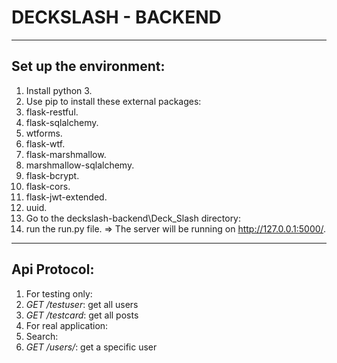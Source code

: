 # DECKSLASH - BACKEND
----------------------------------
## Set up the environment:
1. Install python 3.
2. Use pip to install these external packages:
  1. flask-restful.
  2. flask-sqlalchemy.
  3. wtforms.
  4. flask-wtf.
  5. flask-marshmallow.
  6. marshmallow-sqlalchemy.
  7. flask-bcrypt.
  8. flask-cors.
  9. flask-jwt-extended.
  10. uuid.
3. Go to the deckslash-backend\Deck_Slash directory: 
  1. run the run.py file.
  => The server will be running on http://127.0.0.1:5000/.
----------------------------------------
## Api Protocol: 
1. For testing only: 
  1. *GET /testuser*: get all users
  2. *GET /testcard*: get all posts
2. For real application: 
  1. Search:
  2. *GET /users/<username>*: get a specific user
  
